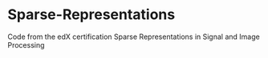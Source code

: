 # Sparse-Representations
Code from the edX certification Sparse Representations in Signal and Image Processing 
